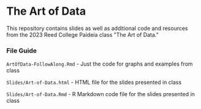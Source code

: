 # The Art of Data

This repository contains slides as well as additional code and resources from the
2023 Reed College Paideia class "The Art of Data."

### File Guide

`ArtOfData-FollowAlong.Rmd` - Just the code for graphs and examples from class

`Slides/Art-of-Data.html` - HTML file for the slides presented in class

`Slides/Art-of-Data.Rmd` - R Markdown code file for the slides presented in class

